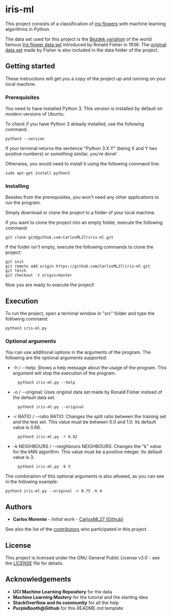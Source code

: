 # iris-ml

This project consists of a classification of [iris flowers](https://en.wikipedia.org/wiki/Iris_(plant))  with machine learning algorithms in Python.

The data set used for this project is the [Bezdek variation](https://archive.ics.uci.edu/ml/machine-learning-databases/iris/bezdekIris.data) of the world famous [Iris flower data set](https://en.wikipedia.org/wiki/Iris_flower_data_set) introduced by Ronald Fisher in 1936. The [original data set](https://archive.ics.uci.edu/ml/machine-learning-databases/iris/iris.data) made by Fisher is also included in the data folder of the project.

## Getting started

These instructions will get you a copy of the project up and running on your local machine.

### Prerequisites

You need to have installed Python 3. This version is installed by default on modern versions of Ubuntu.

To check if you have Python 3 already installed, use the following command.

	python3 --version
	
If your terminal returns the sentence "Python 3.X.Y" (being X and Y two positive numbers) or something similar, you're done!

Otherwise, you would need to install it using the following command line:

	sudo apt-get install python3
	
### Installing

Besides from the prerequisites, you won't need any other applications to run the program.

Simply download or clone the project to a folder of your local machine. 

If you want to clone the project into an empty folder, execute the following command:

	git clone git@github.com:CarlosML27/iris-ml.git

If the folder isn't empty, execute the following commands to clone the project:

	git init
	git remote add origin https://github.com/CarlosML27/iris-ml.git
	git fetch
	git checkout -t origin/master

Now you are ready to execute the project!

## Execution

To run the project, open a terminal window in "src" folder and type the following command:

	python3 iris-ml.py
	
### Optional arguments

You can use additional options in the arguments of the program. The following are the optional arguments supported:

- -h / --help: Shows a help message about the usage of the program. This argument will stop the execution of the program.

		python3 iris-ml.py --help
		
- -o / --original: Uses original data set made by Ronald Fisher instead of the default data set.

		python3 iris-ml.py --original
		
- -r RATIO / --ratio RATIO: Changes the split ratio between the training set and the test set. This value must be between 0.0 and 1.0. Its default value is 0.66.

		python3 iris-ml.py -r 0.82
		
- -k NEIGHBOURS / --neighbours NEIGHBOURS: Changes the "k" value for the kNN algorithm. This value must be a positive integer. Its default value is 3.

		python3 iris-ml.py -k 5
		

The combination of this optional arguments is also allowed, as you can see in the following example:

	python3 iris-ml.py --original -r 0.75 -k 4
	
## Authors

- **Carlos Morente** - *Initial work* - [CarlosML27 (Github)](https://github.com/CarlosML27) 

See also the list of the [contributors](https://github.com/CarlosML27/iris-ml/contributors) who participated in this project.

## License

This project is licensed under the GNU General Public License v3.0 - see the [LICENSE](https://github.com/CarlosML27/iris-ml/blob/master/LICENSE) file for details.

## Acknowledgements

- **UCI Machine Learning Repository** for the data
- **Machine Learning Mastery** for the tutorial and the starting idea
- **StackOverflow and its community** for all the help
- **PurpleBooth@Github** for this README.md template
